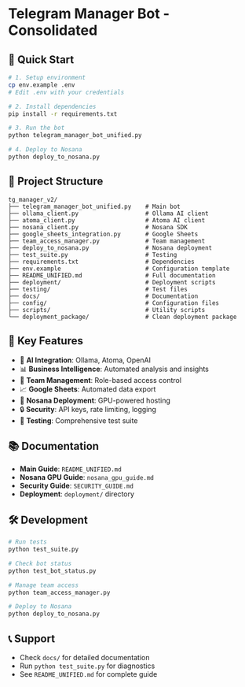 # Telegram Manager Bot - Consolidated

## 🚀 Quick Start

```bash
# 1. Setup environment
cp env.example .env
# Edit .env with your credentials

# 2. Install dependencies
pip install -r requirements.txt

# 3. Run the bot
python telegram_manager_bot_unified.py

# 4. Deploy to Nosana
python deploy_to_nosana.py
```

## 📁 Project Structure

```
tg_manager_v2/
├── telegram_manager_bot_unified.py    # Main bot
├── ollama_client.py                   # Ollama AI client
├── atoma_client.py                    # Atoma AI client
├── nosana_client.py                   # Nosana SDK
├── google_sheets_integration.py       # Google Sheets
├── team_access_manager.py             # Team management
├── deploy_to_nosana.py                # Nosana deployment
├── test_suite.py                      # Testing
├── requirements.txt                   # Dependencies
├── env.example                        # Configuration template
├── README_UNIFIED.md                  # Full documentation
├── deployment/                        # Deployment scripts
├── testing/                           # Test files
├── docs/                              # Documentation
├── config/                            # Configuration files
├── scripts/                           # Utility scripts
└── deployment_package/                # Clean deployment package
```

## 🎯 Key Features

- 🤖 **AI Integration**: Ollama, Atoma, OpenAI
- 📊 **Business Intelligence**: Automated analysis and insights
- 👥 **Team Management**: Role-based access control
- 📈 **Google Sheets**: Automated data export
- 🚀 **Nosana Deployment**: GPU-powered hosting
- 🔒 **Security**: API keys, rate limiting, logging
- 🧪 **Testing**: Comprehensive test suite

## 📚 Documentation

- **Main Guide**: `README_UNIFIED.md`
- **Nosana GPU Guide**: `nosana_gpu_guide.md`
- **Security Guide**: `SECURITY_GUIDE.md`
- **Deployment**: `deployment/` directory

## 🛠️ Development

```bash
# Run tests
python test_suite.py

# Check bot status
python test_bot_status.py

# Manage team access
python team_access_manager.py

# Deploy to Nosana
python deploy_to_nosana.py
```

## 📞 Support

- Check `docs/` for detailed documentation
- Run `python test_suite.py` for diagnostics
- See `README_UNIFIED.md` for complete guide
